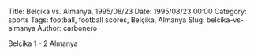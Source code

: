 Title: Belçika vs. Almanya, 1995/08/23
Date: 1995/08/23 00:00
Category: sports
Tags: football, football scores, Belçika, Almanya
Slug: belcika-vs-almanya
Author: carbonero


Belçika 1 - 2 Almanya
